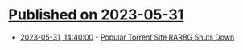 # [Published on 2023-05-31](index.md)

* [2023-05-31, 14:40:00](https://yro.slashdot.org/story/23/05/31/1437208/popular-torrent-site-rarbg-shuts-down?utm_source=rss1.0mainlinkanon&utm_medium=feed) - [Popular Torrent Site RARBG Shuts Down](https://yro.slashdot.org/story/23/05/31/1437208/popular-torrent-site-rarbg-shuts-down?utm_source=rss1.0mainlinkanon&utm_medium=feed)
